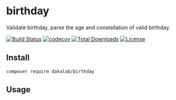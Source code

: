 # birthday

Validate birthday, parse the age and constellation of valid birthday.

[![Build Status](https://travis-ci.org/dakalab/birthday.svg?branch=master)](https://travis-ci.org/dakalab/birthday)
[![codecov](https://codecov.io/gh/dakalab/birthday/branch/master/graph/badge.svg)](https://codecov.io/gh/dakalab/birthday)
[![Total Downloads](https://poser.pugx.org/dakalab/birthday/downloads)](https://packagist.org/packages/dakalab/birthday)
[![License](https://poser.pugx.org/dakalab/birthday/license.svg)](https://packagist.org/packages/dakalab/birthday)

## Install

```
composer require dakalab/birthday
```

## Usage

```
```
